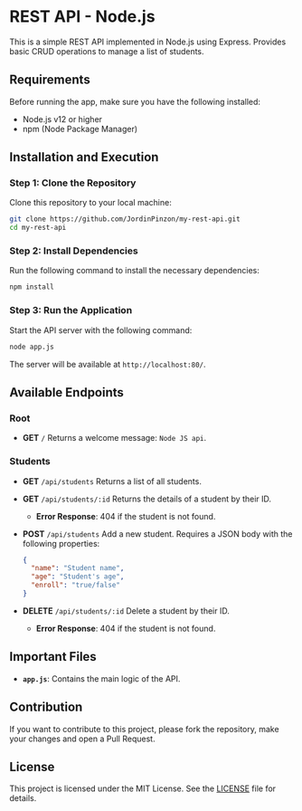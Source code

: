 # REST API - Node.js

This is a simple REST API implemented in Node.js using Express. Provides basic CRUD operations to manage a list of students.

## Requirements

Before running the app, make sure you have the following installed:

- Node.js v12 or higher
- npm (Node Package Manager)

## Installation and Execution

### Step 1: Clone the Repository

Clone this repository to your local machine:

```bash
git clone https://github.com/JordinPinzon/my-rest-api.git
cd my-rest-api
```

### Step 2: Install Dependencies

Run the following command to install the necessary dependencies:

```bash
npm install
```

### Step 3: Run the Application

Start the API server with the following command:

```bash
node app.js
```

The server will be available at `http://localhost:80/`.

## Available Endpoints

### Root
- **GET** `/`
  Returns a welcome message: `Node JS api`.

### Students

- **GET** `/api/students`
  Returns a list of all students.

- **GET** `/api/students/:id`
  Returns the details of a student by their ID.
  - **Error Response**: 404 if the student is not found.

- **POST** `/api/students`
  Add a new student. Requires a JSON body with the following properties:
  ```json
  {
    "name": "Student name",
    "age": "Student's age",
    "enroll": "true/false"
  }
  ```

- **DELETE** `/api/students/:id`
  Delete a student by their ID.
  - **Error Response**: 404 if the student is not found.

## Important Files

- **`app.js`**: Contains the main logic of the API.

## Contribution

If you want to contribute to this project, please fork the repository, make your changes and open a Pull Request.

## License

This project is licensed under the MIT License. See the [LICENSE](LICENSE) file for details.
